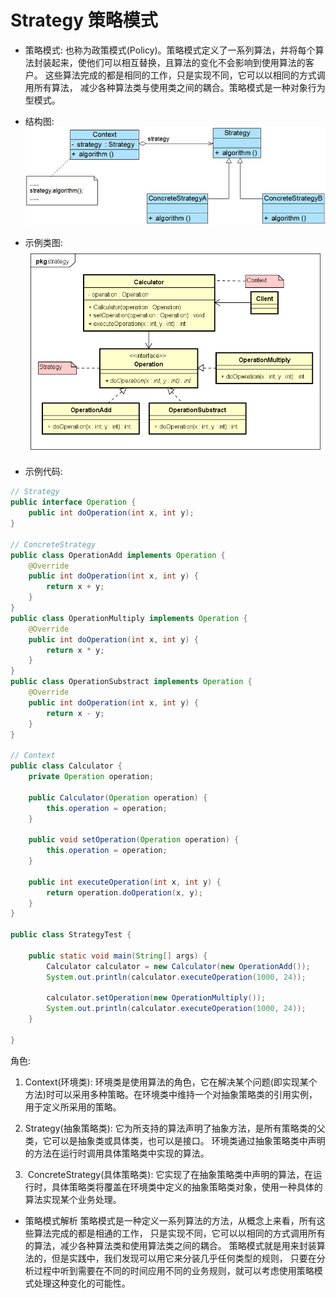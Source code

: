 # Strategy 策略模式

- 策略模式:
也称为政策模式(Policy)。策略模式定义了一系列算法，并将每个算法封装起来，使他们可以相互替换，且算法的变化不会影响到使用算法的客户。
这些算法完成的都是相同的工作，只是实现不同，它可以以相同的方式调用所有算法，
减少各种算法类与使用类之间的耦合。策略模式是一种对象行为型模式。

- 结构图:
![Strategy_structure](images/14.Strategy_structure.png)

- 示例类图:
![Strategy_uml](images/14.Strategy_uml.png)

- 示例代码:
```java
// Strategy
public interface Operation {
	public int doOperation(int x, int y);
}

// ConcreteStrategy
public class OperationAdd implements Operation {
	@Override
	public int doOperation(int x, int y) {
		return x + y;
	}
}
public class OperationMultiply implements Operation {
	@Override
	public int doOperation(int x, int y) {
		return x * y;
	}
}
public class OperationSubstract implements Operation {
	@Override
	public int doOperation(int x, int y) {
		return x - y;
	}
}

// Context
public class Calculator {
	private Operation operation;

	public Calculator(Operation operation) {
		this.operation = operation;
	}

	public void setOperation(Operation operation) {
		this.operation = operation;
	}

	public int executeOperation(int x, int y) {
		return operation.doOperation(x, y);
	}
}

public class StrategyTest {

	public static void main(String[] args) {
		Calculator calculator = new Calculator(new OperationAdd());
		System.out.println(calculator.executeOperation(1000, 24));
		
		calculator.setOperation(new OperationMultiply());
		System.out.println(calculator.executeOperation(1000, 24));
	}

}
```

角色:
1. Context(环境类):
环境类是使用算法的角色，它在解决某个问题(即实现某个方法)时可以采用多种策略。在环境类中维持一个对抽象策略类的引用实例，用于定义所采用的策略。

2. Strategy(抽象策略类):
它为所支持的算法声明了抽象方法，是所有策略类的父类，它可以是抽象类或具体类，也可以是接口。
环境类通过抽象策略类中声明的方法在运行时调用具体策略类中实现的算法。
  
3.  ConcreteStrategy(具体策略类):
它实现了在抽象策略类中声明的算法，在运行时，具体策略类将覆盖在环境类中定义的抽象策略类对象，使用一种具体的算法实现某个业务处理。


- 策略模式解析
策略模式是一种定义一系列算法的方法，从概念上来看，所有这些算法完成的都是相通的工作，
只是实现不同，它可以以相同的方式调用所有的算法，减少各种算法类和使用算法类之间的耦合。 
策略模式就是用来封装算法的，但是实践中，我们发现可以用它来分装几乎任何类型的规则，
只要在分析过程中听到需要在不同的时间应用不同的业务规则，就可以考虑使用策略模式处理这种变化的可能性。